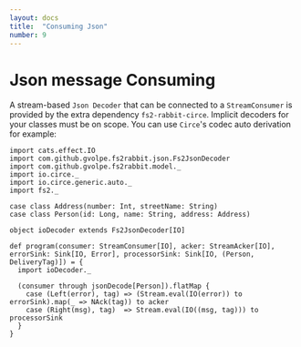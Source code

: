 ```yaml
---
layout: docs
title:  "Consuming Json"
number: 9
---
```


# Json message Consuming

A stream-based `Json Decoder` that can be connected to a `StreamConsumer` is provided by the extra dependency `fs2-rabbit-circe`. Implicit decoders for your classes must be on scope. You can use `Circe`'s codec auto derivation for example:

```tut:book
import cats.effect.IO
import com.github.gvolpe.fs2rabbit.json.Fs2JsonDecoder
import com.github.gvolpe.fs2rabbit.model._
import io.circe._
import io.circe.generic.auto._
import fs2._

case class Address(number: Int, streetName: String)
case class Person(id: Long, name: String, address: Address)

object ioDecoder extends Fs2JsonDecoder[IO]

def program(consumer: StreamConsumer[IO], acker: StreamAcker[IO], errorSink: Sink[IO, Error], processorSink: Sink[IO, (Person, DeliveryTag)]) = {
  import ioDecoder._

  (consumer through jsonDecode[Person]).flatMap {
    case (Left(error), tag) => (Stream.eval(IO(error)) to errorSink).map(_ => NAck(tag)) to acker
    case (Right(msg), tag)  => Stream.eval(IO((msg, tag))) to processorSink
  }
}
```
